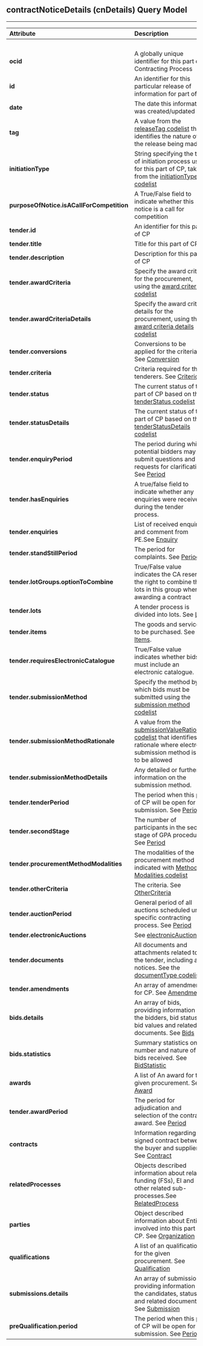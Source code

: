 ## contractNoticeDetails (cnDetails) Query Model
---

|  **Attribute** | **Description** |  | **Usage** |  |
| :--- | :--- | :---: | :---: | :---: |
|   |  | **open** | **limited** | **selective** |
|  **ocid** | A globally unique identifier for this part of Contracting Process |  + | + | + |
|  **id** | An identifier for this particular release of information for part of CP | + | + | + |
|  **date** | The date this information was created/updated | + |  +| + |
|  **tag** | A value from the [releaseTag codelist]() that identifies the nature of the release being made | + | + | + |
|  **initiationType** | String specifying the type of initiation process used for this part of CP, taken from the [initiationType codelist]() | + | + | + |
|  **purposeOfNotice.isACallForCompetition** | A True/False field to indicate whether this notice is a call for competition | + | + | + |
|  **tender.id** | An identifier for this part of CP | + | + | + |
|  **tender.title** | Title for this part of CP | + | + | + |
|  **tender.description** | Description for this part of CP | + |  +|+  |
|  **tender.awardCriteria** | Specify the award criteria for the procurement, using the [award criteria codelist]() | + |  |  |
|  **tender.awardCriteriaDetails** | Specify the award criteria details for the procurement, using the [award criteria details codelist]() | - |  |  |
|  **tender.conversions** | Conversions to be applied for the criteria. See [Conversion]() | - |  |  |
|  **tender.criteria** | Criteria required for the tenderers. See [Criterion]() | - |  |  |
|  **tender.status** | The current status of this part of CP based on the [tenderStatus codelist]() | + |  |  |
|  **tender.statusDetails** | The current status of this part of CP based on the [tenderStatusDetails codelist]() | + |  |  |
|  **tender.enquiryPeriod** | The period during which potential bidders may submit questions and requests for clarification. See [Period]() | - |  |  |
|  **tender.hasEnquiries** | A true/false field to indicate whether any enquiries were received during the tender process. | - |  |  |
|  **tender.enquiries** | List of received enquiries and comment from PE.See [Enquiry]() | - |  |  |
|  **tender.standStillPeriod** | The period for complaints. See [Period]() | + |  |  |
|  **tender.lotGroups.optionToCombine** | True/False value indicates the CA reserves the right to combine the lots in this group when awarding a contract | + |  |  |
|  **tender.lots** | A tender process is divided into lots. See [Lots]() | + |  |  |
|  **tender.items** | The goods and services to be purchased. See [Items](). | + |  |  |
|  **tender.requiresElectronicCatalogue** | True/False value indicates whether bids must include an electronic catalogue. | + | + | + |
|  **tender.submissionMethod** | Specify the method by which bids must be submitted using the [submission method codelist]() | + | + | + |
|  **tender.submissionMethodRationale** | A value from the [submissionValueRationale codelist]() that identifies the rationale where electronic submission method is not to be allowed | + | + | + |
|  **tender.submissionMethodDetails** | Any detailed or further information on the submission method. | - |  |  |
|  **tender.tenderPeriod** | The period when this part of CP will be open for submission. See [Period]() | - |  |  |
|  **tender.secondStage** | The number of participants in the second stage of GPA procedure. See [Period]() | - |  |  |
|  **tender.procurementMethodModalities** | The modalities of the procurement method indicated with [Method Modalities codelist]() | + |  |  |
|  **tender.otherCriteria** | The criteria. See [OtherCriteria]() | - |  |  |
|  **tender.auctionPeriod** | General period of all auctions scheduled under specific contracting process. See [Period]() | - |  |  |
|  **tender.electronicAuctions** | See [electronicAuctions]() | - |  |  |
|  **tender.documents** | All documents and attachments related to the tender, including any notices. See the [documentType codelist]() | + |  |  |
|  **tender.amendments** | An array of amendments for CP. See [Amendment]() | + | + | + |
|  **bids.details** | An array of bids, providing information on the bidders, bid status, bid values and related documents. See [Bids]() | - |  |  |
|  **bids.statistics** | Summary statistics on the number and nature of bids received. See [BidStatistic]() | - |  |  |
|  **awards** | A list of An award for the given procurement. See [Award]() | + |  |  |
|  **tender.awardPeriod** | The period for adjudication and selection of the contract award. See [Period]() | + |  |  |
|  **contracts** | Information regarding the signed contract between the buyer and supplier(s). See [Contract]() | + |  |  |
|  **relatedProcesses** | Objects described information about related funding (FSs), EI and other related sub-processes.See [RelatedProcess]() | + |  |  |
|  **parties** | Object described information about Entities involved into this part of CP. See [Organization]() | + |  |  |
|  **qualifications** | A list of an qualifications for the given procurement. See [Qualification]() | - |  |  |
|  **submissions.details** | An array of submissions, providing information on the candidates, status and related documents. See [Submission]() | - |  |  |
|  **preQualification.period** | The period when this part of CP will be open for submission. See [Period]() | - |  |  |
 